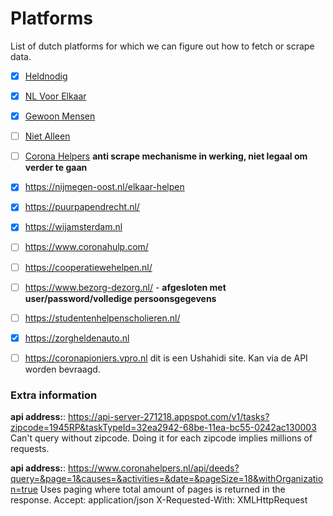 # Platforms
List of dutch platforms for which we can figure out how to fetch or scrape data.

- [X] [Heldnodig](https://heldnodig.nl/)
- [X] [NL Voor Elkaar](https://www.nlvoorelkaar.nl/coronahulp/)
- [X] [Gewoon Mensen](https://www.gewoonmensendiemensenwillenhelpen.nl/)
- [ ] [Niet Alleen](https://nietalleen.nl/)
- [ ] [Corona Helpers](https://www.coronahelpers.nl/) __anti scrape mechanisme in werking, niet legaal om verder te gaan__
- [X] https://nijmegen-oost.nl/elkaar-helpen
- [X] https://puurpapendrecht.nl/
- [X] https://wijamsterdam.nl
- [ ] https://www.coronahulp.com/
- [ ] https://cooperatiewehelpen.nl/
- [ ] https://www.bezorg-dezorg.nl/ - __afgesloten met user/password/volledige persoonsgegevens__
- [ ] https://studentenhelpenscholieren.nl/
- [X] https://zorgheldenauto.nl
- [ ] https://coronapioniers.vpro.nl dit is een Ushahidi site. Kan via de API worden bevraagd.



### Extra information
**api address:**: https://api-server-271218.appspot.com/v1/tasks?zipcode=1945RP&taskTypeId=32ea2942-68be-11ea-bc55-0242ac130003
Can't query without zipcode. Doing it for each zipcode implies millions of requests. 

**api address:**: https://www.coronahelpers.nl/api/deeds?query=&page=1&causes=&activities=&date=&pageSize=18&withOrganization=true
Uses paging where total amount of pages is returned in the response.
Accept: application/json
X-Requested-With: XMLHttpRequest
